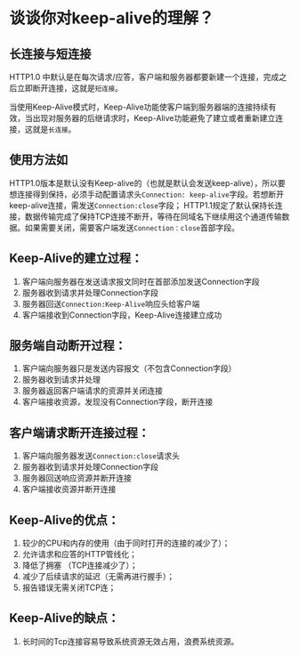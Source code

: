 # 谈谈你对keep-alive的理解？

## 长连接与短连接

HTTP1.0 中默认是在每次请求/应答，客户端和服务器都要新建一个连接，完成之后立即断开连接，这就是`短连接`。

当使用Keep-Alive模式时，Keep-Alive功能使客户端到服务器端的连接持续有效，当出现对服务器的后继请求时，Keep-Alive功能避免了建立或者重新建立连接，这就是`长连接`。

## 使用方法如

HTTP1.0版本是默认没有Keep-alive的（也就是默认会发送keep-alive），所以要想连接得到保持，必须手动配置请求头`Connection: keep-alive`字段。若想断开keep-alive连接，需发送`Connection:close`字段；
HTTP1.1规定了默认保持长连接，数据传输完成了保持TCP连接不断开，等待在同域名下继续用这个通道传输数据。如果需要关闭，需要客户端发送`Connection：close`首部字段。

## Keep-Alive的建立过程：

1. 客户端向服务器在发送请求报文同时在首部添加发送Connection字段
2. 服务器收到请求并处理Connection字段
3. 服务器回送`Connection:Keep-Alive`响应头给客户端
4. 客户端接收到Connection字段，Keep-Alive连接建立成功


## 服务端自动断开过程：

1. 客户端向服务器只是发送内容报文（不包含Connection字段）
2. 服务器收到请求并处理
3. 服务器返回客户端请求的资源并关闭连接
4. 客户端接收资源，发现没有Connection字段，断开连接

## 客户端请求断开连接过程：

1. 客户端向服务器发送`Connection:close`请求头
2. 服务器收到请求并处理Connection字段
3. 服务器回送响应资源并断开连接
4. 客户端接收资源并断开连接

## Keep-Alive的优点：

1. 较少的CPU和内存的使⽤（由于同时打开的连接的减少了）；
2. 允许请求和应答的HTTP管线化；
3. 降低了拥塞 （TCP连接减少了）；
4. 减少了后续请求的延迟（⽆需再进⾏握⼿）；
5. 报告错误⽆需关闭TCP连；

## Keep-Alive的缺点：

1. 长时间的Tcp连接容易导致系统资源无效占用，浪费系统资源。